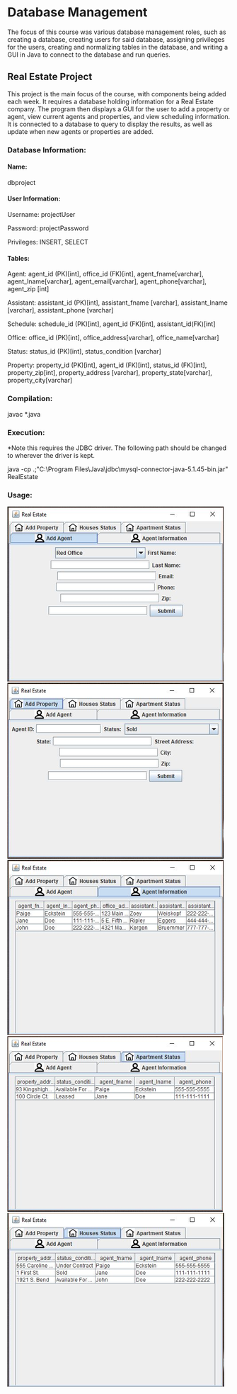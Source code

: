 # Database Management

The focus of this course was various database management roles, such as creating a database, creating users for said database,
assigning privileges for the users, creating and normalizing tables in the database, and writing a GUI in Java to connect to the database
and run queries. 

## Real Estate Project

This project is the main focus of the course, with components being added each week. It requires a database holding information for a 
Real Estate company. The program then displays a GUI for the user to add a property or agent, view current agents and properties, and
view scheduling information. It is connected to a database to query to display the results, as well as update when new agents or
properties are added. 

### Database Information:
#### Name: 
dbproject
#### User Information:
Username: projectUser

Password: projectPassword

Privileges: INSERT, SELECT

#### Tables:
Agent: agent_id (PK)[int], office_id (FK)[int], agent_fname[varchar], agent_lname[varchar], agent_email[varchar], agent_phone[varchar],
agent_zip [int]

Assistant: assistant_id (PK)[int], assistant_fname [varchar], assistant_lname [varchar], assistant_phone [varchar]

Schedule: schedule_id (PK)[int], agent_id (FK)[int], assistant_id(FK)[int]

Office: office_id (PK)[int], office_address[varchar], office_name[varchar]

Status: status_id (PK)[int], status_condition [varchar]

Property: property_id (PK)[int], agent_id (FK)[int], status_id (FK)[int], property_zip[int], property_address [varchar], 
property_state[varchar], property_city[varchar]

### Compilation:
javac *.java

### Execution:
*Note this requires the JDBC driver. The following path should be changed to wherever the driver is kept.

java -cp .;"C:\Program Files\Java\jdbc\mysql-connector-java-5.1.45-bin.jar" RealEstate

### Usage:
![alt text](https://github.com/NotQuiteHeroes/Resources/blob/master/ScreenShots/databaseAddAgent.JPG "Add new agent")
![alt text](https://github.com/NotQuiteHeroes/Resources/blob/master/ScreenShots/databaseAddProp.JPG "Add new property")
![alt text](https://github.com/NotQuiteHeroes/Resources/blob/master/ScreenShots/databaseAgentInfo.JPG "View current agents information")
![alt text](https://github.com/NotQuiteHeroes/Resources/blob/master/ScreenShots/databaseAptStat.JPG "View apartment information")
![alt text](https://github.com/NotQuiteHeroes/Resources/blob/master/ScreenShots/databaseHouseStat.JPG "View house information")
